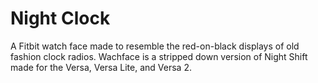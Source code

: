 # Night Clock
 A Fitbit watch face made to resemble the red-on-black displays of old fashion clock radios. Wachface is a stripped down version of Night Shift made for the Versa, Versa Lite, and Versa 2. 
